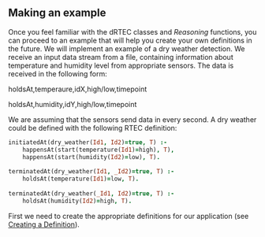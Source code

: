 ## Making an example

Once you feel familiar with the dRTEC classes and *Reasoning* functions, you can proceed to an example that will help you create your own definitions in the future. 
We will implement an example of a dry weather detection. We receive an input data stream from a file, containing information about temperature and humidity level
 from appropriate sensors. The data is received in the following form:

holdsAt,temperaure,idX,high/low,timepoint

holdsAt,humidity,idY,high/low,timepoint

We are assuming that the sensors send data in every second. A dry weather could be defined with the following RTEC definition:

```prolog
initiatedAt(dry_weather(Id1, Id2)=true, T) :-
	happensAt(start(temperature(Id1)=high), T),
	happensAt(start(humidity(Id2)=low), T).
	
terminatedAt(dry_weather(Id1, _Id2)=true, T) :-
	holdsAt(temperature(Id1)=low, T).
	
terminatedAt(dry_weather(_Id1, Id2)=true, T) :-
	holdsAt(humidity(Id2)=high, T).
```

First we need to create the appropriate definitions for our application (see [Creating a Definition](doc/3_1_creating_a_definition.md)).

